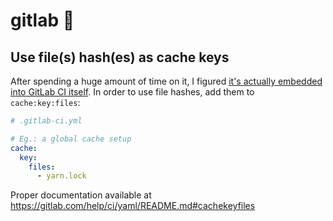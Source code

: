 # gitlab 🦊

## Use file(s) hash(es) as cache keys

After spending a huge amount of time on it, I figured [it's actually embedded into GitLab CI itself](https://gitlab.com/help/ci/yaml/README.md#cachekeyfiles). In order to use file hashes, add them to `cache:key:files`:

```yml
# .gitlab-ci.yml

# Eg.: a global cache setup
cache:
  key:
    files:
      - yarn.lock
```

Proper documentation available at https://gitlab.com/help/ci/yaml/README.md#cachekeyfiles
